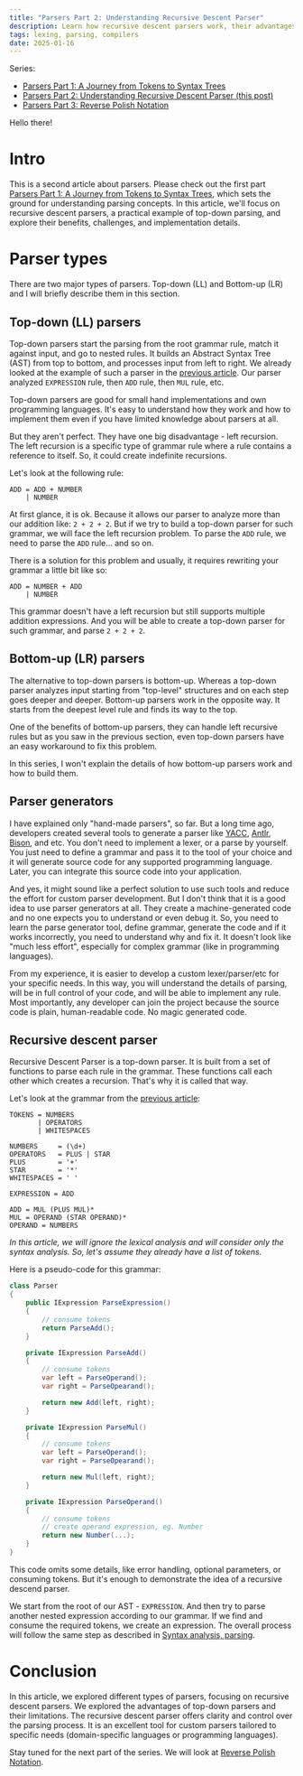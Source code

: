 ```yaml
---
title: "Parsers Part 2: Understanding Recursive Descent Parser"
description: Learn how recursive descent parsers work, their advantages, challenges like left recursion, and why they’re ideal for custom parsing in this article.
tags: lexing, parsing, compilers
date: 2025-01-16
---
```


Series:
- [Parsers Part 1: A Journey from Tokens to Syntax Trees](../2024/23-parsing-approaches-part-1.md)
- [Parsers Part 2: Understanding Recursive Descent Parser (this post)](./01-parsing-approaches-part-2.md)
- [Parsers Part 3: Reverse Polish Notation](./02-parsing-approaches-part-3.md)

Hello there!

# Intro

This is a second article about parsers. Please check out the first part [Parsers Part 1: A Journey from Tokens to Syntax Trees](./23-parsing-approaches-part-1.md), which sets the ground for understanding parsing concepts. In this article, we'll focus on recursive descent parsers, a practical example of top-down parsing, and explore their benefits, challenges, and implementation details.

# Parser types

There are two major types of parsers. Top-down (LL) and Bottom-up (LR) and I will briefly describe them in this section. 

## Top-down (LL) parsers

Top-down parsers start the parsing from the root grammar rule, match it against input, and go to nested rules. It builds an Abstract Syntax Tree (AST) from top to bottom, and processes input from left to right. We already looked at the example of such a parser in the [previous article](./23-parsing-approaches-part-1.md). Our parser analyzed `EXPRESSION` rule, then `ADD` rule, then `MUL` rule, etc.

Top-down parsers are good for small hand implementations and own programming languages. It's easy to understand how they work and how to implement them even if you have limited knowledge about parsers at all.

But they aren't perfect. They have one big disadvantage - left recursion. The left recursion is a specific type of grammar rule where a rule contains a reference to itself. So, it could create indefinite recursions.

Let's look at the following rule:

```
ADD = ADD + NUMBER
    | NUMBER
```

At first glance, it is ok. Because it allows our parser to analyze more than our addition like: `2 + 2 + 2`. But if we try to build a top-down parser for such grammar, we will face the left recursion problem. To parse the `ADD` rule, we need to parse the `ADD` rule... and so on.

There is a solution for this problem and usually, it requires rewriting your grammar a little bit like so:

```
ADD = NUMBER + ADD
    | NUMBER
```

This grammar doesn't have a left recursion but still supports multiple addition expressions. And you will be able to create a top-down parser for such grammar, and parse `2 + 2 + 2`.

## Bottom-up (LR) parsers

The alternative to top-down parsers is bottom-up. Whereas a top-down parser analyzes input starting from "top-level" structures and on each step goes deeper and deeper. Bottom-up parsers work in the opposite way. It starts from the deepest level rule and finds its way to the top.

One of the benefits of bottom-up parsers, they can handle left recursive rules but as you saw in the previous section, even top-down parsers have an easy workaround to fix this problem.

In this series, I won't explain the details of how bottom-up parsers work and how to build them.

## Parser generators

I have explained only "hand-made parsers", so far. But a long time ago, developers created several tools to generate a parser like [YACC](https://en.wikipedia.org/wiki/Yacc), [Antlr](https://en.wikipedia.org/wiki/ANTLR), [Bison](https://en.wikipedia.org/wiki/GNU_Bison), and etc. You don't need to implement a lexer, or a parse by yourself. You just need to define a grammar and pass it to the tool of your choice and it will generate source code for any supported programming language. Later, you can integrate this source code into your application.

And yes, it might sound like a perfect solution to use such tools and reduce the effort for custom parser development. But I don't think that it is a good idea to use parser generators at all. They create a machine-generated code and no one expects you to understand or even debug it. So, you need to learn the parse generator tool, define grammar, generate the code and if it works incorrectly, you need to understand why and fix it. It doesn't look like "much less effort", especially for complex grammar (like in programming languages).

From my experience, it is easier to develop a custom lexer/parser/etc for your specific needs. In this way, you will understand the details of parsing, will be in full control of your code, and will be able to implement any rule. Most importantly, any developer can join the project because the source code is plain, human-readable code. No magic generated code.

## Recursive descent parser

Recursive Descent Parser is a top-down parser. It is built from a set of functions to parse each rule in the grammar. These functions call each other which creates a recursion. That's why it is called that way.

Let's look at the grammar from the [previous article](./23-parsing-approaches-part-1.md):

```
TOKENS = NUMBERS 
       | OPERATORS
       | WHITESPACES

NUMBERS     = (\d+)
OPERATORS   = PLUS | STAR
PLUS        = '+'
STAR        = '*'
WHITESPACES = ' '

EXPRESSION = ADD

ADD = MUL (PLUS MUL)*
MUL = OPERAND (STAR OPERAND)*
OPERAND = NUMBERS
```

_In this article, we will ignore the lexical analysis and will consider only the syntax analysis. So, let's assume they already have a list of tokens._

Here is a pseudo-code for this grammar:

```csharp
class Parser
{
    public IExpression ParseExpression()
    {
        // consume tokens
        return ParseAdd();
    }

    private IExpression ParseAdd()
    {
        // consume tokens
        var left = ParseOperand();
        var right = ParseOpearand();

        return new Add(left, right);
    }

    private IExpression ParseMul()
    {
        // consume tokens
        var left = ParseOperand();
        var right = ParseOpearand();

        return new Mul(left, right);
    }

    private IExpression ParseOperand()
    {
        // consume tokens
        // create operand expression, eg. Number
        return new Number(...);
    }
}
```

This code omits some details, like error handling, optional parameters, or consuming tokens. But it's enough to demonstrate the idea of a recursive descend parser.

We start from the root of our AST - `EXPRESSION`. And then try to parse another nested expression according to our grammar. If we find and consume the required tokens, we create an expression. The overall process will follow the same step as described in [Syntax analysis, parsing](./23-parsing-approaches-part-1.md).

# Conclusion

In this article, we explored different types of parsers, focusing on recursive descent parsers. We explored the advantages of top-down parsers and their limitations. The recursive descent parser offers clarity and control over the parsing process. It is an excellent tool for custom parsers tailored to specific needs (domain-specific languages or programming languages).

Stay tuned for the next part of the series. We will look at [Reverse Polish Notation](https://en.wikipedia.org/wiki/Reverse_Polish_notation).
